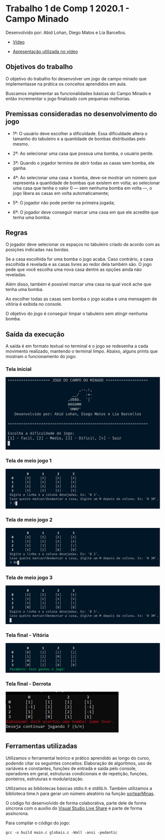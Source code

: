 # Trabalho 1 de Comp 1 2020.1 - Campo Minado
Desenvolvido por: Abid Lohan, Diego Matos e Lia Barcellos.

- [Vídeo](https://youtu.be/aDesnInUEEs)

- [Apresentação utilizada no vídeo](https://docs.google.com/presentation/d/1kPYTy1gmCrNahnZGKLKzQmf1kQleZbtqqvQgXkV9lOw/edit?usp=sharing)


## Objetivos do trabalho

O objetivo do trabalho foi desenvolver um jogo de campo minado que implementasse na prática os conceitos aprendidos em aula.

Buscamos implementar as funcionalidades básicas do Campo Minado e então incrementar o jogo finalizado com pequenas melhorias.

## Premissas consideradas no desenvolvimento do jogo

- 1ª: O usuário deve escolher a dificuldade. Essa dificuldade altera o tamanho do tabuleiro e a quantidade de bombas distribuídas pelo mesmo.

- 2ª: Ao selecionar uma casa que possua uma bomba, o usuário perde.

- 3ª: Quando o jogador termina de abrir todas as casas sem bomba, ele ganha.

- 4ª: Ao selecionar uma casa ≠ bomba, deve-se mostrar um número que representa a quantidade de bombas que existem em volta; ao selecionar uma casa que tenha o valor 0 — sem nenhuma bomba em volta —, o jogo libera as casas em volta automaticamente;

- 5ª: O jogador não pode perder na primeira jogada;

- 6ª: O jogador deve conseguir marcar uma casa em que ele acredite que tenha uma bomba.


## Regras

O jogador deve selecionar os espaços no tabuleiro criado de acordo com as posições indicadas nas bordas.

Se a casa escolhida for uma bomba o jogo acaba. Caso contrário, a casa escolhida é revelada e as casas livres ao redor dela também são. O jogo pede que você escolha uma nova casa dentre as opções ainda não reveladas.

Além disso, também é possível marcar uma casa na qual você ache que tenha uma bomba.

Ao escolher todas as casas sem bomba o jogo acaba e uma mensagem de vitória é exibida no console.

O objetivo do jogo é conseguir limpar o tabuleiro sem atingir nenhuma bomba.


## Saída da execução

A saída é em formato textual no terminal e o jogo se redesenha a cada movimento realizado, mantendo o terminal limpo. Abaixo, alguns prints que mostram o funcionamento do jogo:


### Tela inicial

![Tela Inicial](https://github.com/Trabalho-Comp1/campo-minado-2021/blob/master/images/tela-inicial.png)

### Tela de meio jogo 1

![Tela de Meio de Jogo 1](https://github.com/Trabalho-Comp1/campo-minado-2021/blob/master/images/tela-meio-jogo-1.png)

### Tela de meio jogo 2

![Tela de Meio de Jogo 2](https://github.com/Trabalho-Comp1/campo-minado-2021/blob/master/images/tela-meio-jogo-2.png)

### Tela de meio jogo 3

![Tela de Meio de Jogo 3](https://github.com/Trabalho-Comp1/campo-minado-2021/blob/master/images/tela-meio-jogo-3.png)

### Tela final - Vitória

![Tela Final - Vitória](https://github.com/Trabalho-Comp1/campo-minado-2021/blob/master/images/tela-vitoria.png)

### Tela final - Derrota

![Tela - Derrota](https://github.com/Trabalho-Comp1/campo-minado-2021/blob/master/images/tela-derrota.png)


## Ferramentas utilizadas

Utilizamos o ferramental teórico e prático aprendido ao longo do curso, podendo citar os seguintes conceitos: Elaboração de algoritmos, uso de variáveis e constantes, funções de entrada e saída pelo console, operadores em geral, estruturas condicionais e de repetição, funções, ponteiros, estruturas e modularização.

Utilizamos as bibliotecas básicas stdio.h e stdlib.h. Também utilizamos a biblioteca time.h para gerar um número aleatório na função [sortearMinas](utils/sortearMinas.c).

O código foi desenvolvido de forma colaborativa, parte dele de forma síncrona com o auxílio do [Visual Studio Live Share](https://visualstudio.microsoft.com/pt-br/services/live-share/) e parte de forma assíncrona.

Para compilar o código do jogo:
```
gcc -o build main.c globais.c -Wall -ansi -pedantic
```
